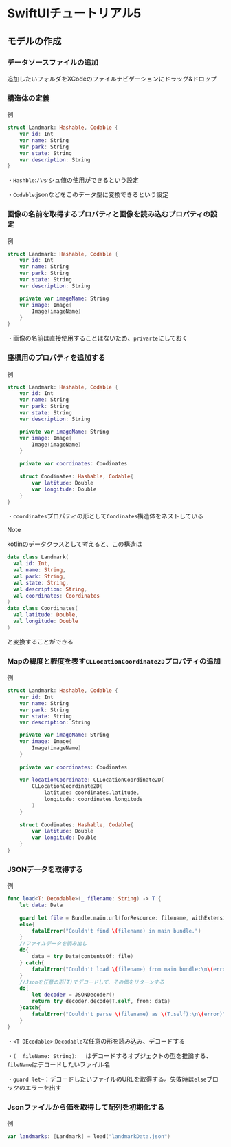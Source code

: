 # SwiftUIチュートリアル5

## モデルの作成

### データソースファイルの追加

追加したいフォルダをXCodeのファイルナビゲーションにドラッグ&ドロップ

### 構造体の定義

例

```swift
struct Landmark: Hashable, Codable {
    var id: Int
    var name: String
    var park: String
    var state: String
    var description: String
}
```

・`Hashble`:ハッシュ値の使用ができるという設定

・`Codable`:jsonなどをこのデータ型に変換できるという設定

### 画像の名前を取得するプロパティと画像を読み込むプロパティの設定

例

```swift
struct Landmark: Hashable, Codable {
    var id: Int
    var name: String
    var park: String
    var state: String
    var description: String

    private var imageName: String
    var image: Image{
        Image(imageName)
    }
}
```

・画像の名前は直接使用することはないため、`privarte`にしておく

### 座標用のプロパティを追加する

例

```swift
struct Landmark: Hashable, Codable {
    var id: Int
    var name: String
    var park: String
    var state: String
    var description: String

    private var imageName: String
    var image: Image{
        Image(imageName)
    }
    
    private var coordinates: Coodinates
    
    struct Coodinates: Hashable, Codable{
        var latitude: Double
        var longitude: Double
    }
}
```

・`coordinates`プロパティの形として`Coodinates`構造体をネストしている

>[!NOTE]
>kotlinのデータクラスとして考えると、この構造は
>
> ```kotlin
> data class Landmark(
>   val id: Int,
>   val name: String,
>   val park: String,
>   val state: String,
>   val description: String,
>   val coordinates: Coordinates
> )
> data class Coordinates(
>   val latitude: Double,
>   val longitude: Double
> )
> ```
> と変換することができる

### Mapの緯度と軽度を表す`CLLocationCoordinate2D`プロパティの追加

例

```swift
struct Landmark: Hashable, Codable {
    var id: Int
    var name: String
    var park: String
    var state: String
    var description: String

    private var imageName: String
    var image: Image{
        Image(imageName)
    }
    
    private var coordinates: Coodinates
    
    var locationCoordinate: CLLocationCoordinate2D{
        CLLocationCoordinate2D(
            latitude: coordinates.latitude,
            longitude: coordinates.longitude
        )
    }
    
    struct Coodinates: Hashable, Codable{
        var latitude: Double
        var longitude: Double
    }
}
```

### JSONデータを取得する

例

```swift
func load<T: Decodable>(_ filename: String) -> T {
    let data: Data
    
    guard let file = Bundle.main.url(forResource: filename, withExtension: nil)
    else{
        fatalError("Couldn't find \(filename) in main bundle.")
    }
    //ファイルデータを読み出し
    do{
        data = try Data(contentsOf: file)
    } catch{
        fatalError("Couldn't load \(filename) from main bundle:\n\(error)")
    }
    //Jsonを任意の形(T)でデコードして、その価をリターンする
    do{
        let decoder = JSONDecoder()
        return try decoder.decode(T.self, from: data)
    }catch{
        fatalError("Couldn't parse \(filename) as \(T.self):\n\(error)")
    }
}
```

・`<T DEcodable>`:`Decodable`な任意の形を読み込み、デコードする

・`(_ fileName: String)`:　`_`はデコードするオブジェクトの型を推論する、 `fileName`はデコードしたいファイル名

・`guard let~`：デコードしたいファイルのURLを取得する。失敗時は`else`ブロックのエラーを出す

### Jsonファイルから価を取得して配列を初期化する

例

```swift
var landmarks: [Landmark] = load("landmarkData.json")
```







